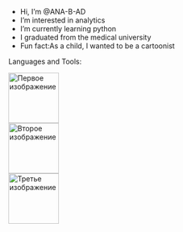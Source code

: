 -  Hi, I’m @ANA-B-AD
-  I’m interested in analytics
-  I’m currently learning python
-  I graduated from the medical university
-  Fun fact:As a child, I wanted to be a cartoonist

  Languages and Tools:
<style>
  .image-container img {
    width: 100px; /* Задайте нужную ширину */
    height: 100px; /* Задайте нужную высоту */
    object-fit: cover; /* Это свойство позволяет сохранить пропорции изображения */
  }
</style>

<div class="image-container">
  <img src="https://elearn.urfu.ru/pluginfile.php/1079197/course/overviewfiles/sql.jpg" alt="Первое изображение"/>
</div>
<div class="image-container">
  <img src="https://img-prod-cms-rt-microsoft-com.akamaized.net/cms/api/am/imageFileData/RE2PRmJ?ver=cf0f&amp;m=6&amp;w=120&amp;h=120&amp;n=t&amp;q=60&amp;o=f" alt="Второе изображение"/>
</div>
<div class="image-container">
  <img src="https://github.com/user-attachments/assets/9b6f202d-8140-48ce-ac9e-067021314359" alt="Третье изображение"/>
</div>

<!---
ANA-B-AD/ANA-B-AD is a ✨ special ✨ repository because its `README.md` (this file) appears on your GitHub profile.
You can click the Preview link to take a look at your changes.
--->
